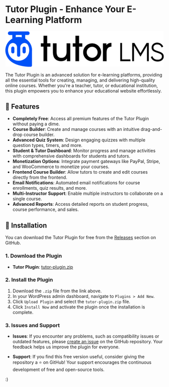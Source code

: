 # Tutor Plugin - Enhance Your E-Learning Platform

[![Tutor Plugin](./.github/tutor-logo.png)](https://tutorlms.com/)

The Tutor Plugin is an advanced solution for e-learning platforms, providing all the essential tools for creating, managing, and delivering high-quality online courses. Whether you're a teacher, tutor, or educational institution, this plugin empowers you to enhance your educational website effortlessly.

## 🎉 Features

- **Completely Free**: Access all premium features of the Tutor Plugin without paying a dime.
- **Course Builder**: Create and manage courses with an intuitive drag-and-drop course builder.
- **Advanced Quiz System**: Design engaging quizzes with multiple question types, timers, and more.
- **Student & Tutor Dashboard**: Monitor progress and manage activities with comprehensive dashboards for students and tutors.
- **Monetization Options**: Integrate payment gateways like PayPal, Stripe, and WooCommerce to monetize your courses.
- **Frontend Course Builder**: Allow tutors to create and edit courses directly from the frontend.
- **Email Notifications**: Automated email notifications for course enrollments, quiz results, and more.
- **Multi-Instructor Support**: Enable multiple instructors to collaborate on a single course.
- **Advanced Reports**: Access detailed reports on student progress, course performance, and sales.

## 🚀 Installation

You can download the Tutor Plugin for free from the [Releases](https://github.com/sharafdin/nulled-tutor-pro/releases) section on GitHub.

### 1. Download the Plugin

- **Tutor Plugin**: [tutor-plugin.zip](https://github.com/sharafdin/nulled-tutor-pro/releases/tag/tutor-pro_v2.7.6)

### 2. Install the Plugin

1. Download the `.zip` file from the link above.
2. In your WordPress admin dashboard, navigate to `Plugins > Add New`.
3. Click `Upload Plugin` and select the `tutor-plugin.zip` file.
4. Click `Install Now` and activate the plugin once the installation is complete.

### 3. Issues and Support

- **Issues**: If you encounter any problems, such as compatibility issues or outdated features, please [create an issue](https://github.com/username/tutor-plugin/issues) on the GitHub repository. Your feedback helps us improve the plugin for everyone.

- **Support**: If you find this free version useful, consider giving the repository a ⭐️ on GitHub! Your support encourages the continuous development of free and open-source tools.

:)